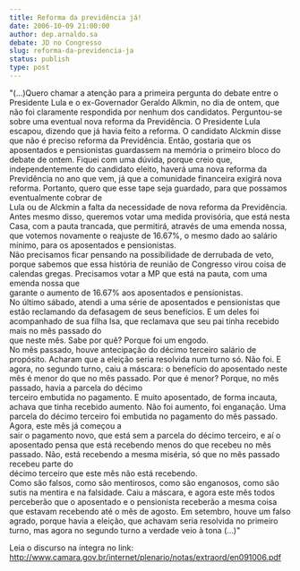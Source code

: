 ```yaml
---
title: Reforma da previdência já!
date: 2006-10-09 21:00:00
author: dep.arnaldo.sa
debate: JD no Congresso
slug: reforma-da-previdencia-ja
status: publish 
type: post
---
```


  
"(...)Quero chamar a atenção para a primeira pergunta do debate entre o Presidente Lula e o ex-Governador Geraldo Alkmin, no dia de ontem, que não foi claramente respondida por nenhum dos candidatos. Perguntou-se sobre uma eventual nova reforma da Previdência. O Presidente Lula escapou, dizendo que já havia feito a reforma. O candidato Alckmin disse que não é preciso reforma da Previdência. Então, gostaria que os aposentados e pensionistas guardassem na memória o primeiro bloco do debate de ontem. Fiquei com uma dúvida, porque creio que, independentemente do candidato eleito, haverá uma nova reforma da Previdência no ano que vem, já que a comunidade financeira exigirá nova reforma. Portanto, quero que esse tape seja guardado, para que possamos eventualmente cobrar de  
Lula ou de Alckmin a falta da necessidade de nova reforma da Previdência. Antes mesmo disso, queremos votar uma medida provisória, que está nesta Casa, com a pauta trancada, que permitirá, através de uma emenda nossa, que votemos novamente o reajuste de 16.67%, o mesmo dado ao salário mínimo, para os aposentados e pensionistas.  
Não precisamos ficar pensando na possibilidade de derrubada de veto, porque sabemos que essa história de reunião de Congresso virou coisa de calendas gregas. Precisamos votar a MP que está na pauta, com uma emenda nossa que  
garante o aumento de 16.67% aos aposentados e pensionistas.  
No último sábado, atendi a uma série de aposentados e pensionistas que estão reclamando da defasagem de seus benefícios. E um deles foi acompanhado de sua filha Isa, que reclamava que seu pai tinha recebido mais no mês passado do  
que neste mês. Sabe por quê? Porque foi um engodo.  
No mês passado, houve antecipação do décimo terceiro salário de propósito. Acharam que a eleição seria resolvida num turno só. Não foi. E agora, no segundo turno, caiu a máscara: o benefício do aposentado neste mês é menor do que no mês passado. Por que é menor? Porque, no mês passado, havia a parcela do décimo  
terceiro embutida no pagamento. E muito aposentado, de forma incauta, achava que tinha recebido aumento. Não foi aumento, foi enganação. Uma parcela do décimo terceiro foi embutida no pagamento do mês passado. Agora, este mês já começou a  
sair o pagamento novo, que está sem a parcela do décimo terceiro, e aí o aposentado pensa que está recebendo menos do que recebeu no mês passado. Não, está recebendo a mesma miséria, só que no mês passado recebeu parte do  
décimo terceiro que este mês não está recebendo.  
Como são falsos, como são mentirosos, como são enganosos, como são sutis na mentira e na falsidade. Caiu a máscara, e agora este mês todos perceberão que o aposentado e o pensionista receberão a mesma coisa que estavam recebendo até o mês de agosto. Em setembro, houve um falso agrado, porque havia a eleição, que achavam seria resolvida no primeiro turno, mas agora no segundo turno a verdade veio à tona (...)"


Leia o discurso na íntegra no link:  
<http://www.camara.gov.br/internet/plenario/notas/extraord/en091006.pdf>  



